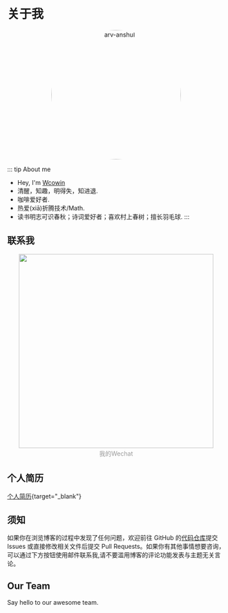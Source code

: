  
# 关于我 

<center>
<p style="margin: 0px;" markdown>
  <img src="https://pic4.zhimg.com/80/v2-a0456a5f527c1923f096759f2926012f_1440w.webp" alt="arv-anshul" style="width: 300px; border-radius: 50%;" />
</p>
</center> 





::: tip About me
- Hey, I'm [Wcowin](https://bento.me/wcowin)
- 清醒，知趣，明得失，知进退.
- 咖啡爱好者.
- 热爱(xiā)折腾技术/Math.
- 读书明志可识春秋；诗词爱好者；喜欢村上春树；擅长羽毛球.
:::

## 联系我

 <center>
  <img class="img1" src="https://pic1.zhimg.com/80/v2-8ad8e415b3eb139134b0373ff95c6846_1440w.webp" style="width: 450px; height: auto;">
    <div style="color:orange; 
    color: #999;
    padding: 2px;">我的Wechat</div>
  </center>  


## 个人简历

[个人简历](https://wcowin.work/about/%E4%B8%AA%E4%BA%BA%E7%AE%80%E5%8E%86.pdf){target="_blank"}


## 须知
如果你在浏览博客的过程中发现了任何问题，欢迎前往 GitHub 的[代码仓库](https://github.com/Wcowin/VitePress)提交 Issues 或直接修改相关文件后提交 Pull Requests。如果你有其他事情想要咨询，可以通过下方按钮使用邮件联系我,请不要滥用博客的评论功能发表与主题无关言论。


<script setup>
import { VPTeamMembers } from 'vitepress/theme'

const members = [
  {
    avatar: 'https://pic2.zhimg.com/v2-ef969571db8a20c8436235c588d04483_1440w.jpg',
    name: '王科文',
    title: 'Creator',
    links: [
      { icon: 'github', link: 'https://github.com/Wcowin' },
      { icon: 'twitter', link: 'https://twitter.com/wcowin_' }
    ]
  },
  {
    avatar: 'https://pic4.zhimg.com/80/v2-a0456a5f527c1923f096759f2926012f_1440w.webp',
    name: 'Wcowin',
    title: 'Designer',
    links: [
      { icon: 'github', link: 'https://github.com/Wcowin' },
      { icon: 'twitter', link: 'https://twitter.com/wcowin_' }
    ]
  },
]
</script>

## Our Team

Say hello to our awesome team.

<VPTeamMembers size="small" :members="members" />